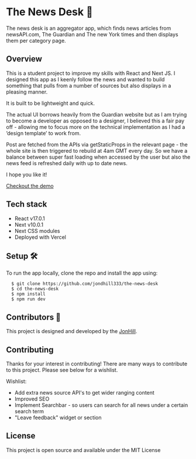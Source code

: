 # The News Desk :newspaper:

The news desk is an aggregator app, which finds news articles from newsAPI.com, The Guardian and The new York times and then displays them per category page.

## Overview

This is a student project to improve my skills with React and Next JS. I designed this app as I keenly follow the news and wanted to build something that pulls from a number of sources but also displays in a pleasing manner.

It is built to be lightweight and quick.

The actual UI borrows heavily from the Guardian website but as I am trying to become a developer as opposed to a designer, I believed this a fair pay off - allowing me to focus more on the technical implementation as I had a ’design template’ to work from.

Post are fetched from the APIs via getStaticProps in the relevant page - the whole site is then triggered to rebuild at 4am GMT every day. So we have a balance between super fast loading when accessed by the user but also the news feed is refreshed daily with up to date news.

I hope you like it!

[Checkout the demo](https://calendar-geckos-05.herokuapp.com/)

## Tech stack

- React v17.0.1
- Next v10.0.1
- Next CSS modules
- Deployed with Vercel

## Setup :hammer_and_wrench:

To run the app locally, clone the repo and install the app using:

```
  $ git clone https://github.com/jondhill333/the-news-desk
  $ cd the-news-desk
  $ npm install
  $ npm run dev
```

## Contributors :sparkler:

This project is designed and developed by the [JonHill](https://github.com/jondhill333).

## Contributing

Thanks for your interest in contributing! There are many ways to contribute to this project. Please see below for a wishlist.

Wishlist:

- Add extra news source API's to get wider ranging content
- Improved SEO
- Implement Searchbar - so users can search for all news under a certain search term
- "Leave feedback" widget or section

## License

This project is open source and available under the MIT License
